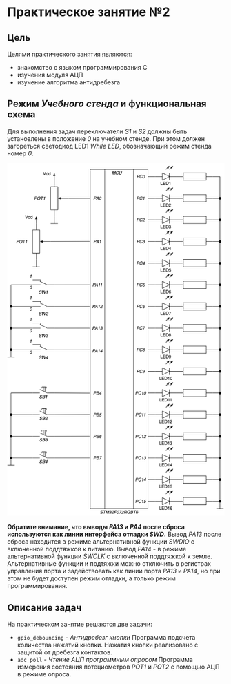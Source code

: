 # Практическое занятие №2

## Цель

Целями практического занятия являются:
* знакомство с языком программирования C
* изучения модуля АЦП
* изучение алгоритма антидребезга

## Режим _Учебного стенда_ и функциональная схема

Для выполнения задач переключатели _S1_ и _S2_ должны быть установлены в положение _0_ на учебном стенде.
При этом должен загореться светодиод LED1 _While LED_, обозначающий режим стенда номер _0_.

![ ](../../../../img/lab1_ex1-4_sch.png)

**Обратите внимание, что выводы _PA13_ и _PA4_ после сброса используются как линии интерфейса отладки _SWD_.**
Вывод _PA13_ после сброса находится в режиме альтернативной функции _SWDIO_ с включенной поддтяжкой к питанию.
Вывод _PA14_ - в режиме альтернативной функции _SWCLK_ с включенной поддтяжкой к земле.
Альтернативные функции и подтяжки можно отключить в регистрах управления порта и
задействовать как линии порта _PA13_ и _PA14_, но при этом не будет доступен режим отладки,
а только режим программирования.

## Описание задач

На практическом занятие решаются две задачи:

* `gpio_debouncing` - _Антидребезг кнопки_
    Программа подсчета количества нажатий кнопки. Нажатия кнопки реализовано с защитой от дребезга
    контактов.
* `adc_poll` - _Чтение АЦП программным опросом_
    Программа измерения состояния потециометров _POT1_ и _POT2_ с помощью АЦП в режиме опроса.
